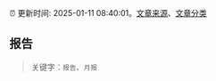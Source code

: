 :alarm_clock: 更新时间: 2025-01-11 08:40:01。[文章来源](/README.md)、[文章分类](/TAGS.md)

## 报告


> 关键字：`报告`、`月报`



